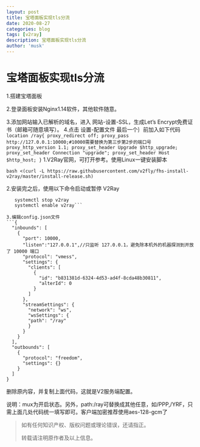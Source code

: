 ```yaml
---
layout: post
title: 宝塔面板实现tls分流
date: 2020-08-27
categories: blog
tags: [v2ray]
description: 宝塔面板实现tls分流
author: 'musk'
---
```

# 宝塔面板实现tls分流
1.搭建宝塔面板

2.登录面板安装Nginx1.14软件，其他软件随意。

3.添加网站输入已解析的域名，进入 网站-设置-SSL，生成Let’s Encrypt免费证书（邮箱可随意填写）。
4.点击 设置-配置文件 最后一个｝前加入如下代码
    ```      location /ray{
    proxy_redirect off;
    proxy_pass http://127.0.0.1:10000;#10000需要替换为第三步第2步的端口号
    proxy_http_version 1.1;
    proxy_set_header Upgrade $http_upgrade;
    proxy_set_header Connection "upgrade";
    proxy_set_header Host $http_host;
    }```
1.V2Ray官网，可打开参考。使用Linux一键安装脚本

`bash <(curl -L https://raw.githubusercontent.com/v2fly/fhs-install-v2ray/master/install-release.sh)`

2.安装完之后，使用以下命令启动或暂停 V2Ray
```systemctl start v2ray
   systemctl stop v2ray
   systemctl enable v2ray```

3.编辑config.json文件
```{
  "inbounds": [
    {
      "port": 10000,
      "listen":"127.0.0.1",//只监听 127.0.0.1，避免除本机外的机器探测到开放了 10000 端口
      "protocol": "vmess",
      "settings": {
        "clients": [
          {
            "id": "b831381d-6324-4d53-ad4f-8cda48b30811",
            "alterId": 0
          }
        ]
      },
      "streamSettings": {
        "network": "ws",
        "wsSettings": {
        "path": "/ray"
        }
      }
    }
  ],
  "outbounds": [
    {
      "protocol": "freedom",
      "settings": {}
    }
  ]
}
```
删除原内容，并复制上面代码，这就是V2服务端配置。

说明：mux为开启状态。另外，path:/ray可替换成其他任意，如/PPP,/YRF，只需上面几处代码统一填写即可。客户端加密推荐使用aes-128-gcm了
> 如有任何知识产权、版权问题或理论错误，还请指正。
>
> 转载请注明原作者及以上信息。